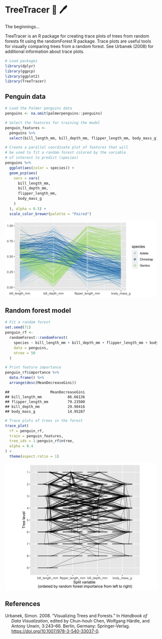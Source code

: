 
# TreeTracer 🌴 🖊

The beginnings…

TreeTracer is an R package for creating trace plots of trees from random
forests fit using the randomForest R package. Trace plots are useful
tools for visually comparing trees from a random forest. See Urbanek
(2008) for additional information about trace plots.

``` r
# Load packages
library(dplyr)
library(ggpcp)
library(ggplot2)
library(TreeTracer)
```

## Penguin data

``` r
# Load the Palmer penguins data
penguins <- na.omit(palmerpenguins::penguins)
```

``` r
# Select the features for training the model
penguin_features <- 
  penguins %>% 
  select(bill_length_mm, bill_depth_mm, flipper_length_mm, body_mass_g)
```

``` r
# Create a parallel coordinate plot of features that will
# be used to fit a random forest colored by the variable 
# of interest to predict (species)
penguins %>%
  ggplot(aes(color = species)) +
  geom_pcp(aes(
    vars = vars(
      bill_length_mm, 
      bill_depth_mm, 
      flipper_length_mm, 
      body_mass_g
    )
  ), alpha = 0.5) + 
  scale_color_brewer(palette = "Paired")
```

![](README_files/figure-gfm/unnamed-chunk-4-1.png)<!-- -->

## Random forest model

``` r
# Fit a random forest
set.seed(71)
penguin_rf <-
  randomForest::randomForest(
    species ~ bill_length_mm + bill_depth_mm + flipper_length_mm + body_mass_g,
    data = penguins, 
    ntree = 50
  )
```

``` r
# Print feature importance
penguin_rf$importance %>% 
  data.frame() %>% 
  arrange(desc(MeanDecreaseGini))
```

    ##                   MeanDecreaseGini
    ## bill_length_mm            86.66136
    ## flipper_length_mm         79.23500
    ## bill_depth_mm             29.98416
    ## body_mass_g               14.95287

``` r
# Trace plots of trees in the forest
trace_plot(
  rf = penguin_rf,
  train = penguin_features,
  tree_ids = 1:penguin_rf$ntree,
  alpha = 0.4
) + 
  theme(aspect.ratio = 1)
```

![](README_files/figure-gfm/unnamed-chunk-7-1.png)<!-- -->

## References

<div id="refs" class="references csl-bib-body hanging-indent">

<div id="ref-urbanek:2008" class="csl-entry">

Urbanek, Simon. 2008. “<span class="nocase">Visualizing Trees and
Forests</span>.” In *Handbook of Data Visualization*, edited by
Chun-houh Chen, Wolfgang Härdle, and Antony Unwin, 3:243–66. Berlin,
Germany: Springer-Verlag. <https://doi.org/10.1007/978-3-540-33037-0>.

</div>

</div>
